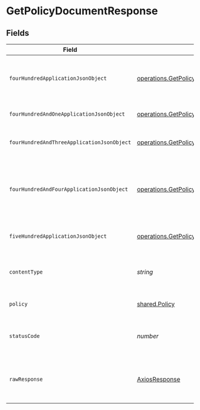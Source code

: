 # GetPolicyDocumentResponse


## Fields

| Field                                                                                                                                                             | Type                                                                                                                                                              | Required                                                                                                                                                          | Description                                                                                                                                                       |
| ----------------------------------------------------------------------------------------------------------------------------------------------------------------- | ----------------------------------------------------------------------------------------------------------------------------------------------------------------- | ----------------------------------------------------------------------------------------------------------------------------------------------------------------- | ----------------------------------------------------------------------------------------------------------------------------------------------------------------- |
| `fourHundredApplicationJsonObject`                                                                                                                                | [operations.GetPolicyDocumentResponseBody](../../../sdk/models/operations/getpolicydocumentresponsebody.md)                                                       | :heavy_minus_sign:                                                                                                                                                | The request is malformed (e.g, a given path parameter is invalid)<br/>                                                                                            |
| `fourHundredAndOneApplicationJsonObject`                                                                                                                          | [operations.GetPolicyDocumentPolicyManagementResponseBody](../../../sdk/models/operations/getpolicydocumentpolicymanagementresponsebody.md)                       | :heavy_minus_sign:                                                                                                                                                | The request is unauthorized<br/>                                                                                                                                  |
| `fourHundredAndThreeApplicationJsonObject`                                                                                                                        | [operations.GetPolicyDocumentPolicyManagementResponseResponseBody](../../../sdk/models/operations/getpolicydocumentpolicymanagementresponseresponsebody.md)       | :heavy_minus_sign:                                                                                                                                                | The user is forbidden from making this request<br/>                                                                                                               |
| `fourHundredAndFourApplicationJsonObject`                                                                                                                         | [operations.GetPolicyDocumentPolicyManagementResponse404ResponseBody](../../../sdk/models/operations/getpolicydocumentpolicymanagementresponse404responsebody.md) | :heavy_minus_sign:                                                                                                                                                | There was no policy that was found with the given owner_id and policy name.<br/>                                                                                  |
| `fiveHundredApplicationJsonObject`                                                                                                                                | [operations.GetPolicyDocumentPolicyManagementResponse500ResponseBody](../../../sdk/models/operations/getpolicydocumentpolicymanagementresponse500responsebody.md) | :heavy_minus_sign:                                                                                                                                                | Something unexpected happened on the server.                                                                                                                      |
| `contentType`                                                                                                                                                     | *string*                                                                                                                                                          | :heavy_check_mark:                                                                                                                                                | HTTP response content type for this operation                                                                                                                     |
| `policy`                                                                                                                                                          | [shared.Policy](../../../sdk/models/shared/policy.md)                                                                                                             | :heavy_minus_sign:                                                                                                                                                | Policy retrieved successfully.                                                                                                                                    |
| `statusCode`                                                                                                                                                      | *number*                                                                                                                                                          | :heavy_check_mark:                                                                                                                                                | HTTP response status code for this operation                                                                                                                      |
| `rawResponse`                                                                                                                                                     | [AxiosResponse](https://axios-http.com/docs/res_schema)                                                                                                           | :heavy_minus_sign:                                                                                                                                                | Raw HTTP response; suitable for custom response parsing                                                                                                           |